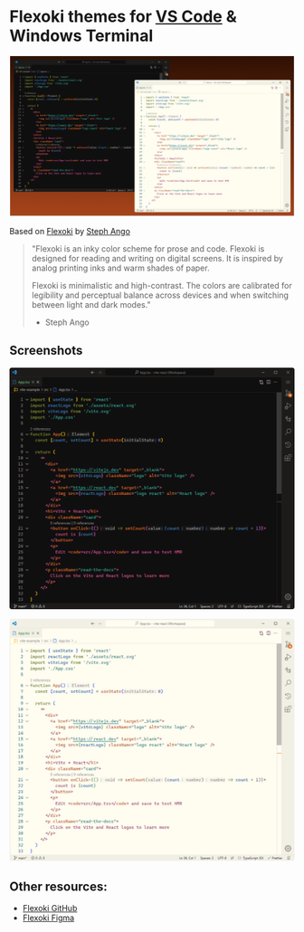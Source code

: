 # Flexoki themes for [VS Code](https://marketplace.visualstudio.com/items?itemName=mthierman.theme-flexoki) & Windows Terminal

![Screenshot of dark & light themes](data/screenshot.png)

Based on [Flexoki](https://stephango.com/flexoki) by [Steph Ango](https://stephango.com/)

> "Flexoki is an inky color scheme for prose and code. Flexoki is designed for reading and writing on digital screens. It is inspired by analog printing inks and warm shades of paper.
>
> Flexoki is minimalistic and high-contrast. The colors are calibrated for legibility and perceptual balance across devices and when switching between light and dark modes."
>
> -   Steph Ango

## Screenshots

![Screenshot of dark & light themes](data/screenshot-dark.png)

![Screenshot of dark & light themes](data/screenshot-light.png)

## Other resources:

-   [Flexoki GitHub](https://github.com/kepano/flexoki)
-   [Flexoki Figma](https://www.figma.com/community/file/1293274371462921490/flexoki)
